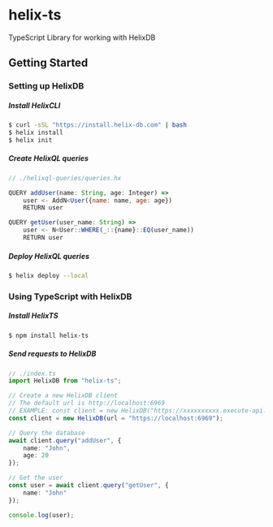 # helix-ts
TypeScript Library for working with HelixDB


## Getting Started

### Setting up HelixDB

##### Install HelixCLI
```bash
$ curl -sSL "https://install.helix-db.com" | bash
$ helix install
$ helix init
```

##### Create HelixQL queries

```js
// ./helixql-queries/queries.hx

QUERY addUser(name: String, age: Integer) =>
    user <- AddN<User({name: name, age: age})
    RETURN user

QUERY getUser(user_name: String) =>
    user <- N<User::WHERE(_::{name}::EQ(user_name))
    RETURN user
```

##### Deploy HelixQL queries

```bash
$ helix deploy --local
```

### Using TypeScript with HelixDB

##### Install HelixTS

```bash
$ npm install helix-ts
```

##### Send requests to HelixDB

```typescript
// ./index.ts
import HelixDB from "helix-ts";

// Create a new HelixDB client 
// The default url is http://localhost:6969
// EXAMPLE: const client = new HelixDB("https://xxxxxxxxxx.execute-api.us-west-1.amazonaws.com/v1");
const client = new HelixDB(url = "https://localhost:6969");

// Query the database
await client.query("addUser", {
    name: "John",
    age: 20
});

// Get the user
const user = await client.query("getUser", {
    name: "John"
});

console.log(user);
```

